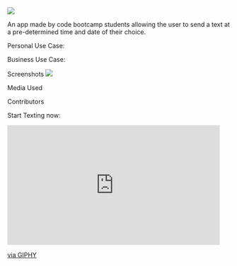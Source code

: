 <!-- <img src = "./public/assets/img/Banner.png"> -->
<img src = "./public/assets/img/Banner.png">

An app made by code bootcamp students allowing the user to send a text at a pre-determined time and date of their choice. 

Personal Use Case: 


Business Use Case: 


Screenshots
<img src = "./public/assets/img/DatePicker.png">

Media Used



Contributors 





Start Texting now: 


<iframe src="https://giphy.com/embed/l0HlHlV6OXkzE1EQM" width="480" height="270" frameBorder="0" class="giphy-embed" allowFullScreen></iframe><p><a href="https://giphy.com/gifs/tkaymaidza-tkay-maidza-l0HlHlV6OXkzE1EQM">via GIPHY</a></p>
